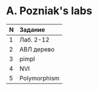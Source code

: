 # A. Pozniak's labs

| N |Задание      |
|:--|:------------|
|1  |Лаб. 2-12    |
|2  |АВЛ дерево   |
|3  |pimpl        |
|4  |NVI          |
|5  |Polymorphism |
